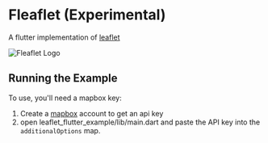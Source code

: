 # Fleaflet (Experimental)

A flutter implementation of [leaflet](http://leafletjs.com/)

![Fleaflet Logo](https://i.imgur.com/Q8Z6wZH.png)

## Running the Example

To use, you'll need a mapbox key:

1. Create a [mapbox] account to get an api key
2. open leaflet_flutter_example/lib/main.dart and paste the API key into the
`additionalOptions` map.

[mapbox]: https://www.mapbox.com/
